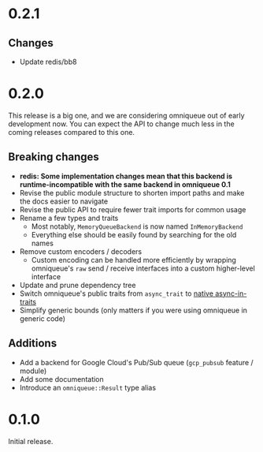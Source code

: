 # 0.2.1

## Changes
* Update redis/bb8 

# 0.2.0

This release is a big one, and we are considering omniqueue out of early development now.
You can expect the API to change much less in the coming releases compared to this one.

## Breaking changes

- **redis: Some implementation changes mean that this backend is runtime-incompatible with the same backend in omniqueue 0.1**
- Revise the public module structure to shorten import paths and make the docs easier to navigate
- Revise the public API to require fewer trait imports for common usage
- Rename a few types and traits
  - Most notably, `MemoryQueueBackend` is now named `InMemoryBackend`
  - Everything else should be easily found by searching for the old names
- Remove custom encoders / decoders
  - Custom encoding can be handled more efficiently by wrapping omniqueue's
    `raw` send / receive interfaces into a custom higher-level interface
- Update and prune dependency tree
- Switch omniqueue's public traits from `async_trait` to [native async-in-traits][]
- Simplify generic bounds (only matters if you were using omniqueue in generic code)

## Additions

- Add a backend for Google Cloud's Pub/Sub queue (`gcp_pubsub` feature / module)
- Add some documentation
- Introduce an `omniqueue::Result` type alias

[native async-in-traits]: https://blog.rust-lang.org/2023/12/21/async-fn-rpit-in-traits.html

# 0.1.0

Initial release.
